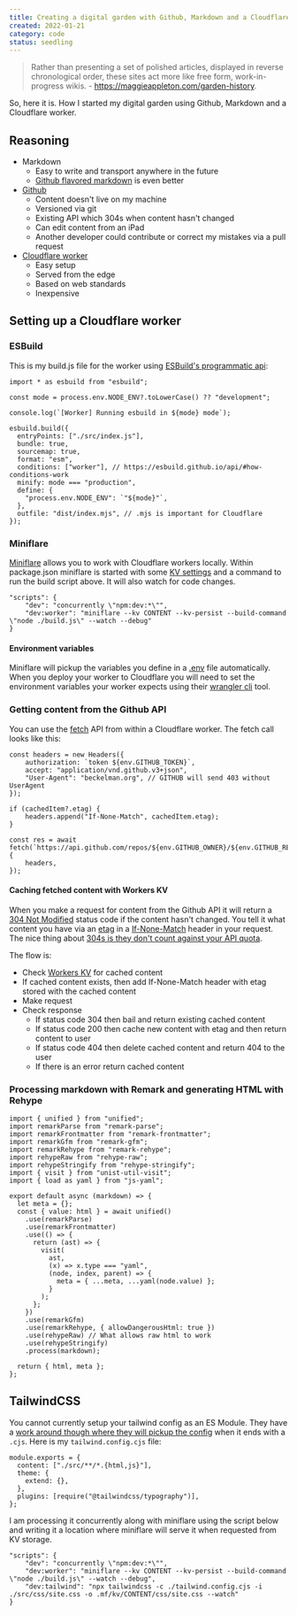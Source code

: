 ```yaml
---
title: Creating a digital garden with Github, Markdown and a Cloudflare Worker
created: 2022-01-21
category: code
status: seedling
---
```


> Rather than presenting a set of polished articles, displayed in reverse chronological order, these sites act more like free form, work-in-progress wikis. - https://maggieappleton.com/garden-history.

So, here it is. How I started my digital garden using Github, Markdown and a Cloudflare worker.

## Reasoning

- Markdown
  - Easy to write and transport anywhere in the future
  - [Github flavored markdown](https://docs.github.com/en/get-started/writing-on-github/getting-started-with-writing-and-formatting-on-github/basic-writing-and-formatting-syntax) is even better
- [Github](https://github.com)
  - Content doesn't live on my machine
  - Versioned via git
  - Existing API which 304s when content hasn't changed
  - Can edit content from an iPad
  - Another developer could contribute or correct my mistakes via a pull request
- [Cloudflare worker](https://developers.cloudflare.com/workers/)
  - Easy setup
  - Served from the edge
  - Based on web standards
  - Inexpensive

## Setting up a Cloudflare worker

### ESBuild

This is my build.js file for the worker using [ESBuild's programmatic api](https://esbuild.github.io/getting-started/):

```
import * as esbuild from "esbuild";

const mode = process.env.NODE_ENV?.toLowerCase() ?? "development";

console.log(`[Worker] Running esbuild in ${mode} mode`);

esbuild.build({
  entryPoints: ["./src/index.js"],
  bundle: true,
  sourcemap: true,
  format: "esm",
  conditions: ["worker"], // https://esbuild.github.io/api/#how-conditions-work
  minify: mode === "production",
  define: {
    "process.env.NODE_ENV": `"${mode}"`,
  },
  outfile: "dist/index.mjs", // .mjs is important for Cloudflare
});

```

### Miniflare

[Miniflare](https://miniflare.dev/) allows you to work with Cloudflare workers locally. Within package.json miniflare is started with some [KV settings](https://miniflare.dev/storage/kv) and a command to run the build script above. It will also watch for code changes.

```
"scripts": {
    "dev": "concurrently \"npm:dev:*\"",
    "dev:worker": "miniflare --kv CONTENT --kv-persist --build-command \"node ./build.js\" --watch --debug"
}
```

#### Environment variables

Miniflare will pickup the variables you define in a [.env](https://miniflare.dev/core/variables-secrets) file automatically. When you deploy your worker to Cloudflare you will need to set the environment variables your worker expects using their [wrangler cli](https://developers.cloudflare.com/workers/cli-wrangler/commands#put) tool.

### Getting content from the Github API

You can use the [fetch](https://developer.mozilla.org/en-US/docs/Web/API/Fetch_API) API from within a Cloudflare worker. The fetch call looks like this:

```
const headers = new Headers({
    authorization: `token ${env.GITHUB_TOKEN}`,
    accept: "application/vnd.github.v3+json",
    "User-Agent": "beckelman.org", // GITHUB will send 403 without UserAgent
});

if (cachedItem?.etag) {
    headers.append("If-None-Match", cachedItem.etag);
}

const res = await fetch(`https://api.github.com/repos/${env.GITHUB_OWNER}/${env.GITHUB_REPO}/contents${path}`, {
    headers,
});
```

#### Caching fetched content with Workers KV

When you make a request for content from the Github API it will return a [304 Not Modified](https://developer.mozilla.org/en-US/docs/Web/HTTP/Status/304) status code if the content hasn't changed. You tell it what content you have via an [etag](https://developer.mozilla.org/en-US/docs/Web/HTTP/Headers/ETag) in a [If-None-Match](https://developer.mozilla.org/en-US/docs/Web/HTTP/Headers/If-None-Match) header in your request. The nice thing about [304s is they don't count against your API quota](https://docs.github.com/en/rest/overview/resources-in-the-rest-api#conditional-requests).

The flow is:

- Check [Workers KV](https://developers.cloudflare.com/workers/learning/how-kv-works) for cached content
- If cached content exists, then add If-None-Match header with etag stored with the cached content
- Make request
- Check response
  - If status code 304 then bail and return existing cached content
  - If status code 200 then cache new content with etag and then return content to user
  - If status code 404 then delete cached content and return 404 to the user
  - If there is an error return cached content

### Processing markdown with Remark and generating HTML with Rehype

```
import { unified } from "unified";
import remarkParse from "remark-parse";
import remarkFrontmatter from "remark-frontmatter";
import remarkGfm from "remark-gfm";
import remarkRehype from "remark-rehype";
import rehypeRaw from "rehype-raw";
import rehypeStringify from "rehype-stringify";
import { visit } from "unist-util-visit";
import { load as yaml } from "js-yaml";

export default async (markdown) => {
  let meta = {};
  const { value: html } = await unified()
    .use(remarkParse)
    .use(remarkFrontmatter)
    .use(() => {
      return (ast) => {
        visit(
          ast,
          (x) => x.type === "yaml",
          (node, index, parent) => {
            meta = { ...meta, ...yaml(node.value) };
          }
        );
      };
    })
    .use(remarkGfm)
    .use(remarkRehype, { allowDangerousHtml: true })
    .use(rehypeRaw) // What allows raw html to work
    .use(rehypeStringify)
    .process(markdown);

  return { html, meta };
};
```

## TailwindCSS

You cannot currently setup your tailwind config as an ES Module. They have a [work around though where they will pickup the config](https://github.com/tailwindlabs/tailwindcss/pull/3181) when it ends with a `.cjs`. Here is my `tailwind.config.cjs` file:

```
module.exports = {
  content: ["./src/**/*.{html,js}"],
  theme: {
    extend: {},
  },
  plugins: [require("@tailwindcss/typography")],
};
```

I am processing it concurrently along with miniflare using the script below and writing it a location where miniflare will serve it when requested from KV storage.

```
"scripts": {
    "dev": "concurrently \"npm:dev:*\"",
    "dev:worker": "miniflare --kv CONTENT --kv-persist --build-command \"node ./build.js\" --watch --debug",
    "dev:tailwind": "npx tailwindcss -c ./tailwind.config.cjs -i ./src/css/site.css -o .mf/kv/CONTENT/css/site.css --watch"
}
```
